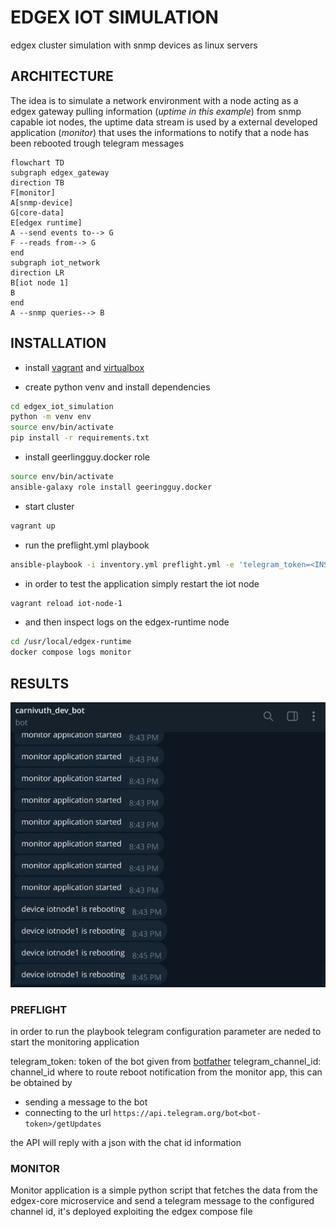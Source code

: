 # EDGEX IOT SIMULATION

edgex cluster simulation with snmp devices as linux servers

## ARCHITECTURE

The idea is to simulate a network environment with a node acting as a edgex gateway pulling information (*uptime in this example*) from snmp capable iot nodes, the uptime data stream is used by a external developed application (*monitor*) that uses the informations to notify that a node has been rebooted trough telegram messages

```mermaid
flowchart TD
subgraph edgex_gateway
direction TB
F[monitor]
A[snmp-device]
G[core-data]
E[edgex runtime]
A --send events to--> G
F --reads from--> G
end
subgraph iot_network
direction LR
B[iot node 1]
B
end
A --snmp queries--> B
```

## INSTALLATION

- install [vagrant](https://www.vagrantup.com/) and [virtualbox](https://www.virtualbox.org/)

- create python venv and install dependencies

```bash
cd edgex_iot_simulation
python -m venv env 
source env/bin/activate
pip install -r requirements.txt
```

- install geerlingguy.docker role

```bash
source env/bin/activate
ansible-galaxy role install geeringguy.docker
```

- start cluster

```bash
vagrant up
```

- run the preflight.yml playbook


```bash
ansible-playbook -i inventory.yml preflight.yml -e 'telegram_token=<INSERT_TOKEN>' -e 'telegram_channel_id=<INSERT_CHANNEL_ID>'
```

- in order to test the application simply restart the iot node

```bash
vagrant reload iot-node-1
```

- and then inspect logs on the edgex-runtime node

```bash
cd /usr/local/edgex-runtime
docker compose logs monitor
``` 

## RESULTS

![](./img/result.jpg)

### PREFLIGHT

in order to run the playbook telegram configuration parameter are neded to start the monitoring application 

telegram_token: token of the bot given from [botfather](https://telegram.me/BotFather)
telegram_channel_id: channel_id where to route reboot notification from the monitor app, this can be obtained by 

-  sending a message to the bot
-  connecting to the url `https://api.telegram.org/bot<bot-token>/getUpdates`

the API will reply with a json with the chat id information


### MONITOR

Monitor application is a simple python script that fetches the data from the edgex-core microservice and send a telegram message to the configured channel id,
it's deployed exploiting the edgex compose file
